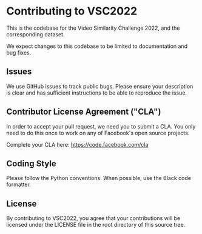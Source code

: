 # Contributing to VSC2022

This is the codebase for the Video Similarity Challenge 2022, and the corresponding dataset.

We expect changes to this codebase to be limited to documentation and bug fixes.

## Issues
We use GitHub issues to track public bugs. Please ensure your description is
clear and has sufficient instructions to be able to reproduce the issue.

## Contributor License Agreement ("CLA")
In order to accept your pull request, we need you to submit a CLA. You only need
to do this once to work on any of Facebook's open source projects.

Complete your CLA here: <https://code.facebook.com/cla>

## Coding Style  
Please follow the Python conventions. When possible, use the Black code formatter.

## License
By contributing to VSC2022, you agree that your contributions will be licensed
under the LICENSE file in the root directory of this source tree.
